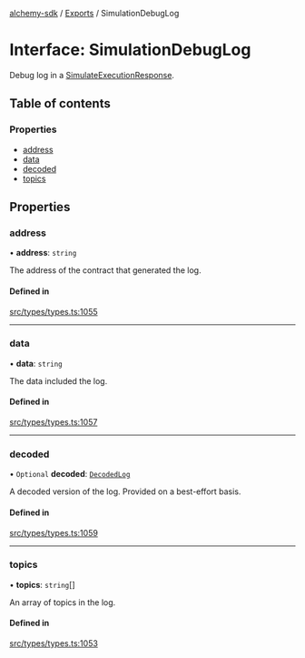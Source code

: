 [alchemy-sdk](../README.md) / [Exports](../modules.md) / SimulationDebugLog

# Interface: SimulationDebugLog

Debug log in a [SimulateExecutionResponse](SimulateExecutionResponse.md).

## Table of contents

### Properties

- [address](SimulationDebugLog.md#address)
- [data](SimulationDebugLog.md#data)
- [decoded](SimulationDebugLog.md#decoded)
- [topics](SimulationDebugLog.md#topics)

## Properties

### address

• **address**: `string`

The address of the contract that generated the log.

#### Defined in

[src/types/types.ts:1055](https://github.com/alchemyplatform/alchemy-sdk-js/blob/873c9882/src/types/types.ts#L1055)

___

### data

• **data**: `string`

The data included the log.

#### Defined in

[src/types/types.ts:1057](https://github.com/alchemyplatform/alchemy-sdk-js/blob/873c9882/src/types/types.ts#L1057)

___

### decoded

• `Optional` **decoded**: [`DecodedLog`](DecodedLog.md)

A decoded version of the log. Provided on a best-effort basis.

#### Defined in

[src/types/types.ts:1059](https://github.com/alchemyplatform/alchemy-sdk-js/blob/873c9882/src/types/types.ts#L1059)

___

### topics

• **topics**: `string`[]

An array of topics in the log.

#### Defined in

[src/types/types.ts:1053](https://github.com/alchemyplatform/alchemy-sdk-js/blob/873c9882/src/types/types.ts#L1053)
